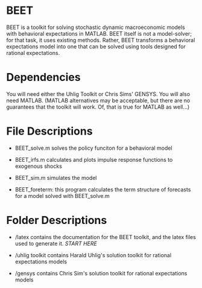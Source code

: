 # BEET

<!-- Here: describe in General -->

 BEET is a toolkit for solving stochastic dynamic macroeconomic models with behavioral expectations in MATLAB.  BEET itself is not a model-solver; for that task, it uses existing methods.  Rather, BEET transforms a behavioral expectations model into one that can be solved using tools designed for rational expectations.

 # Dependencies
 
 You will need either the Uhlig Toolkit or Chris Sims' GENSYS.  You will also need MATLAB.  (MATLAB alternatives may be acceptable, but there are no guarantees that the toolkit will work.  Of, that is true for MATLAB as well...)

 # File Descriptions

- BEET_solve.m solves the policy funciton for a behavioral model

- BEET_irfs.m calculates and plots impulse response functions to exogenous shocks

- BEET_sim.m simulates the model

- BEET_foreterm: this program calculates the term structure of forecasts for a model solved with BEET_solve.m

 # Folder Descriptions
 
 - /latex contains the documentation for the BEET toolkit, and the latex files used to generate it. *START HERE*

- /uhlig toolkit contains Harald Uhlig's solution toolkit for rational expectations models

- /gensys contains Chris Sim's solution toolkit for rational expectations models


 
